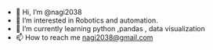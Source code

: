 - 👋 Hi, I’m @nagi2038
- 👀 I’m interested in Robotics and automation. 
- 🌱 I’m currently learning python ,pandas , data visualization
- 📫 How to reach me nagi2038@gmail.com

<!---
nagi2038/nagi2038 is a ✨ special ✨ repository because its `README.md` (this file) appears on your GitHub profile.
You can click the Preview link to take a look at your changes.
--->
